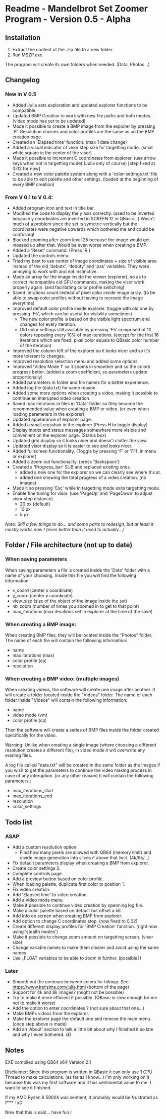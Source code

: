 
# Readme - Mandelbrot Set Zoomer Program - Version 0.5 - Alpha

## Installation

1. Extract the content of the .zip file to a new folder.
2. Run MSZP.exe

The program will create its own folders when needed. (Data, Photos...)


## Changelog

### New in V 0.5
- Added Julia sets exploration and updated explorer functions to be compatible.
- Updated BMP Creation to work with new file paths and both modes. (video mode has yet to be updated)
- Made it possible to create a BMP image from the explorer by pressing 'B'.
  Resolution choices and color profiles are the same as on the BMP creation page.
- Created an 'Elapsed time' function. (max 1 date change)
- Added a visual indicator of visor step size for targetting mode. (small white square in the center of the visor)
- Made it possible to increment C coordinates from explorer. (use arrow keys when not in targetting mode) (Julia only of course) [step fixed at 0.02 for now]
- Created a new color palette system along with a 'color-settings.txt' file to be able to edit palette and other settings. (loaded at the beginning of every BMP creation)

### From V 0.1 to V 0.4:
- Added program icon and text in title bar.
- Modified the code to display the y axis correctly. (used to be inverted because y coordinates are inverted in SCREEN 12 in QBasic...)
  Wasn't much of a problem since the set is symetric vertically but the coordinates were negative upwards which bothered me and could be confusing!
- Blocked zooming after zoom level 25 because the image would get messed up after that. Would be even worse when creating a BMP.
- Added a 'Reset' command. (Press 'R')
- Updated the controls menu.
- Tried my best to use center of image coordinates + size of visible area instead of the old 'debutx', 'debuty' and 'pas' variables.
  They were annoying to work with and not instinctive.
- Made an array for the image inside the viewer (explorer), so as to correct incompatible old GPU commands, making the visor work properly again. (and facilitating color profile switching)
- Saved iterations count instead of pixel color inside image array. (to be able to swap color profiles without having to recreate the image everytime)
- Improved default color profile inside explorer. (toggle with old one by pressing 'F5', which can be useful for visibility sometimes)
  - The new color profile is based on the visible light spectrum and changes for every iteration.
  - Old color settings still available by pressing 'F5' comprised of 10 colors repeating every 10% of max iterations. (except for the first 16 iterations which are fixed: pixel color equals to QBasic color number of the iteration)
- Improved the column left of the explorer so it looks nicer and so it's more tolerant to changes.
- Improved resolution selection menu and added some options.
- Improved 'Video Mode 1' so it zooms in smoother and so the colors progress better. (added a zoom coefficient, so parameters update proportionally)
- Added parameters in folder and file names for a better experience.
- Added log file (data.txt) for same reason.
- Added some more options when creating a video, making it possible to continue an interupted video creation.
- Saved max iterations in files in 'Data' folder so they become the recommended value when creating a BMP or video. (or even when loading parameters in the explorer)
- Updated appearance of explorer page.
- Added a small crosshair in the explorer (Press H to toggle display)
- Display inputs and status messages somewhere more visible and convenient on the explorer page. (Status box)
- Updated grid display so it looks nicer and doesn't clutter the view.
- Updated visor display so it is easier to see and looks nicer.
- Added fullscreen functionality. (Toggle by pressing 'F' or 'F11' in menu or explorer)
- Added a zoom out functionality. (press 'Backspace')
- Created a 'Progress_bar' SUB and replaced existing ones.
  + added a new one for the explorer so we can clearly see where it's at.
  + added one showing the total progress of a video creation. (nb images)
- Made it so pressing 'Esc' while in targetting mode exits targetting mode.
- Enable fine tuning for visor. (use 'PageUp' and 'PageDown' to adjust visor step distance)
    - 20 px (default)
    - 10 px
    - 5 px

*Note: Still a few things to do... and some parts to redesign, but at least it 
mostly works now ! (even better than it used to actually...)*


## Folder / File architecture (not up to date)

### When saving parameters

When saving parameters a file is created inside the 'Data' folder with 
a name of your choosing.
Inside this file you will find the following information:
- x_coord (center x coordinate)
- y_coord (center y coordinate)
- view_size (size of the object of the image inside the set)
- nb_zoom (number of times you zoomed in to get to that point)
- max_iterations (max iterations set in explorer at the time of the save)

### When creating a BMP image:

When creating BMP files, they will be located inside the "Photos" folder.
The name of each file will contain the following information:
- name
- max iterations (max)
- color profile (cp)
- resolution

### When creating a BMP video: (multiple images)

When creating videos, the software will create one image after another.
It will create a folder located inside the "Videos" folder.
The name of each folder inside "Videos" will contain the following information:
- name
- video mode (vm)
- color profile (cp)

Then the software will create a series of BMP files inside the folder created
specifically for the video.

Warning: Unlike when creating a single image (where choosing a different resolution
creates a different file), in video mode it will overwrite any existing files.

A log file called "data.txt" will be created in the same folder as the images if
you wish to get the parameters to continue the video making process in case of any
interuption. (or any other reason)
It will contain the following parameters :
- max_iterations_start
- max_iterations_end
- resolution
- color_settings


## Todo list

### ASAP
- Add a custom resolution option.
  + Find how many pixels are allowed with QB64 (memory limit) and divide image
    generation into slices if above that limit. (4k/8k/...)
- Fix default parameters display when creating a BMP from explorer.
- Create color settings 2.
- Complete controls page.
- Add a preview button based on color profile.
- When loading palette, duplicate first color to position 1.
- Fix video creation.
- Add 'Elapsed time' to video creation.
- Add a video mode menu.
- Make it possible to continue video creation by openning log file.
- Make a color palette based on default but offset a bit.
- Add info on screen when creating BMP from explorer.
- Add option to change C coordinates step. (now fixed to 0.02)
- Create different display profiles for 'BMP Creation' function. (right now 
  using 'stealth modes')
- Make it possible to change zoom amount on targetting screen. (visor size)
- Change variable names to make them clearer and avoid using the same names.
- Use _FLOAT variables to be able to zoom in further. (possible?)

### Later
- Smooth out the contours between colors for bitmap.
  See: https://www.karlsims.com/julia.html (bottom of the page)
- Support for 4k and 8k images? (might not be possible)
- Try to make it more efficient if possible. (QBasic is slow enough for me
  not to make it worse)
- Add the option to enter coordinates ? (not sure about that one...)
- Make BMPs videos from the explorer.
- Make the explorer page the default one and remove the main menu. (once
  step above is made)
- Add an 'About' section to talk a little bit about why I finished it so late 
  and why I even bothered. xD


## Notes

EXE compiled using QB64 x64 Version 2.1

Disclaimer: Since this program is written in QBasic it can only use 1 CPU Thread to make calculations. (as far as I know...) 
I'm only working on it because this was my first software and it has sentimental value to me.
I want to see it finished.

If my AMD Ryzen 9 5900X was sentient, it probably would be frustrated as f*** ! xD

Now that this is said... have fun !